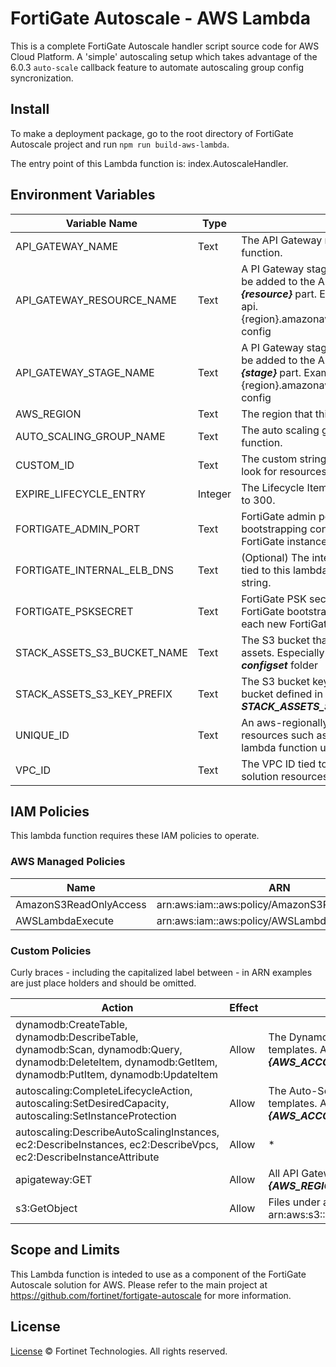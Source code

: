 # FortiGate Autoscale - AWS Lambda

This is a complete FortiGate Autoscale handler script source code for AWS Cloud Platform. A 'simple' autoscaling setup which takes advantage of the 6.0.3 `auto-scale` callback feature to automate autoscaling group config syncronization.

## Install

To make a deployment package, go to the root directory of FortiGate Autoscale project and run `npm run build-aws-lambda`.

The entry point of this Lambda function is: index.AutoscaleHandler.

## Environment Variables

| Variable Name | Type | Description |
| ------ | ------ | ------ |
| API_GATEWAY_NAME | Text | The API Gateway name tied to this lambda function.|
| API_GATEWAY_RESOURCE_NAME | Text | A PI Gateway stage name. Additional section will be added to the API Gateway url, reflect on the ***{resource}*** part. Example: https://{api}.execute-api.{region}.amazonaws.com/{stage}/***{resource}***/get-config|
| API_GATEWAY_STAGE_NAME | Text | A PI Gateway stage name. Additional section will be added to the API Gateway url, reflect on the ***{stage}*** part. Example: https://{api}.execute-api.{region}.amazonaws.com/***{stage}***/{resource}/get-config|
| AWS_REGION | Text | The region that this lambda function serves for.|
| AUTO_SCALING_GROUP_NAME | Text | The auto scaling group name tied to this lambda function.|
| CUSTOM_ID | Text | The custom string this lambda function uses to look for resources such as DynamoDB tables.|
| EXPIRE_LIFECYCLE_ENTRY | Integer | The Lifecycle Item expiry time in seconds. Default to 300. |
| FORTIGATE_ADMIN_PORT | Text | FortiGate admin port. Will be put in FortiGate bootstrapping config when spinning up each new FortiGate instance. |
| FORTIGATE_INTERNAL_ELB_DNS | Text | (Optional) The internal elastic load balancer name tied to this lambda function. Default is empty string.|
| FORTIGATE_PSKSECRET | Text | FortiGate PSK secret for HA feature. Will be put in FortiGate bootstrapping config when spinning up each new FortiGate instance. |
| STACK_ASSETS_S3_BUCKET_NAME | Text | The S3 bucket that stores the solution related assets. Especially the necessary configset files in ***configset*** folder|
| STACK_ASSETS_S3_KEY_PREFIX | Text | The S3 bucket key to the assets folder in the S3 bucket defined in ***STACK_ASSETS_S3_BUCKET_NAME***.|
| UNIQUE_ID | Text | An aws-regionally unique ID for the solution resources such as DynamoDB name, where this lambda function uses to look for those resources.|
| VPC_ID | Text | The VPC ID tied to this lambda function and solution resources.|

## IAM Policies
This lambda function requires these IAM policies to operate.

### AWS Managed Policies
| Name | ARN |
| ------ | ------ |
| AmazonS3ReadOnlyAccess | arn:aws:iam::aws:policy/AmazonS3ReadOnlyAccess |
| AWSLambdaExecute | arn:aws:iam::aws:policy/AWSLambdaExecute |

### Custom Policies
Curly braces - including the capitalized label between - in ARN examples are just place holders and should be omitted.

| Action | Effect | Resource (in ARN format) |
| ------ | ------ | ------ |
| dynamodb:CreateTable, dynamodb:DescribeTable, dynamodb:Scan, dynamodb:Query, dynamodb:DeleteItem, dynamodb:GetItem, dynamodb:PutItem, dynamodb:UpdateItem | Allow | The DynamoDB tables created in the solution stack using Cloud Formation templates. ARN example: arn:aws:dynamodb:***{AWS_REGION}***:***{AWS_ACCOUNT_ID}***:table/***{TABLE_NAME}***|
| autoscaling:CompleteLifecycleAction, autoscaling:SetDesiredCapacity, autoscaling:SetInstanceProtection | Allow | The Auto-Scaling Group created in the solution stack using Cloud Formation templates. ARN example: arn:aws:autoscaling:***{AWS_REGION}***:***{AWS_ACCOUNT_ID}***:autoScalingGroup:*:autoScalingGroupName/***{GROUP_NAME}***|
| autoscaling:DescribeAutoScalingInstances, ec2:DescribeInstances, ec2:DescribeVpcs, ec2:DescribeInstanceAttribute | Allow | * |
| apigateway:GET | Allow | All API Gateway in a curtain region. ARN example: arn:aws:apigateway:***{AWS_REGION}***::* |
|s3:GetObject | Allow | Files under assets folder in the solution related S3 bucket. ARN example: arn:aws:s3:::***{BUCKET_NAME}***/***{KEY_PREFIX}***assets/configset/* |

## Scope and Limits

This Lambda function is inteded to use as a component of the FortiGate Autoscale solution for AWS. Please refer to the main project at https://github.com/fortinet/fortigate-autoscale for more information.

## License
[License](https://github.com/fortinet/fortigate-autoscale/blob/master/LICENSE) © Fortinet Technologies. All rights reserved.